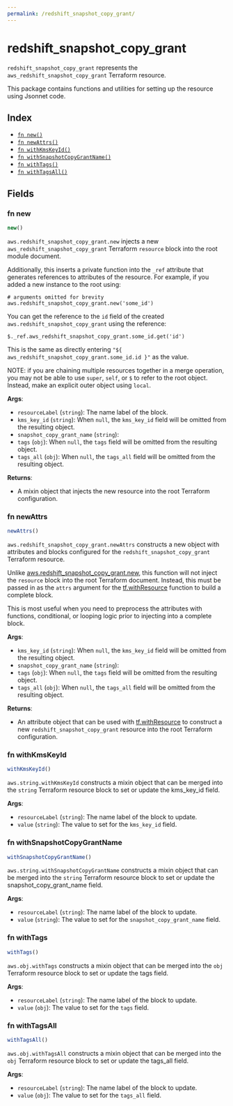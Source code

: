 ```yaml
---
permalink: /redshift_snapshot_copy_grant/
---
```


# redshift_snapshot_copy_grant

`redshift_snapshot_copy_grant` represents the `aws_redshift_snapshot_copy_grant` Terraform resource.



This package contains functions and utilities for setting up the resource using Jsonnet code.


## Index

* [`fn new()`](#fn-new)
* [`fn newAttrs()`](#fn-newattrs)
* [`fn withKmsKeyId()`](#fn-withkmskeyid)
* [`fn withSnapshotCopyGrantName()`](#fn-withsnapshotcopygrantname)
* [`fn withTags()`](#fn-withtags)
* [`fn withTagsAll()`](#fn-withtagsall)

## Fields

### fn new

```ts
new()
```


`aws.redshift_snapshot_copy_grant.new` injects a new `aws_redshift_snapshot_copy_grant` Terraform `resource`
block into the root module document.

Additionally, this inserts a private function into the `_ref` attribute that generates references to attributes of the
resource. For example, if you added a new instance to the root using:

    # arguments omitted for brevity
    aws.redshift_snapshot_copy_grant.new('some_id')

You can get the reference to the `id` field of the created `aws.redshift_snapshot_copy_grant` using the reference:

    $._ref.aws_redshift_snapshot_copy_grant.some_id.get('id')

This is the same as directly entering `"${ aws_redshift_snapshot_copy_grant.some_id.id }"` as the value.

NOTE: if you are chaining multiple resources together in a merge operation, you may not be able to use `super`, `self`,
or `$` to refer to the root object. Instead, make an explicit outer object using `local`.

**Args**:
  - `resourceLabel` (`string`): The name label of the block.
  - `kms_key_id` (`string`):  When `null`, the `kms_key_id` field will be omitted from the resulting object.
  - `snapshot_copy_grant_name` (`string`): 
  - `tags` (`obj`):  When `null`, the `tags` field will be omitted from the resulting object.
  - `tags_all` (`obj`):  When `null`, the `tags_all` field will be omitted from the resulting object.

**Returns**:
- A mixin object that injects the new resource into the root Terraform configuration.


### fn newAttrs

```ts
newAttrs()
```


`aws.redshift_snapshot_copy_grant.newAttrs` constructs a new object with attributes and blocks configured for the `redshift_snapshot_copy_grant`
Terraform resource.

Unlike [aws.redshift_snapshot_copy_grant.new](#fn-new), this function will not inject the `resource`
block into the root Terraform document. Instead, this must be passed in as the `attrs` argument for the
[tf.withResource](https://github.com/tf-libsonnet/core/tree/main/docs#fn-withresource) function to build a complete block.

This is most useful when you need to preprocess the attributes with functions, conditional, or looping logic prior to
injecting into a complete block.

**Args**:
  - `kms_key_id` (`string`):  When `null`, the `kms_key_id` field will be omitted from the resulting object.
  - `snapshot_copy_grant_name` (`string`): 
  - `tags` (`obj`):  When `null`, the `tags` field will be omitted from the resulting object.
  - `tags_all` (`obj`):  When `null`, the `tags_all` field will be omitted from the resulting object.

**Returns**:
  - An attribute object that can be used with [tf.withResource](https://github.com/tf-libsonnet/core/tree/main/docs#fn-withresource) to construct a new `redshift_snapshot_copy_grant` resource into the root Terraform configuration.


### fn withKmsKeyId

```ts
withKmsKeyId()
```

`aws.string.withKmsKeyId` constructs a mixin object that can be merged into the `string`
Terraform resource block to set or update the kms_key_id field.



**Args**:
  - `resourceLabel` (`string`): The name label of the block to update.
  - `value` (`string`): The value to set for the `kms_key_id` field.


### fn withSnapshotCopyGrantName

```ts
withSnapshotCopyGrantName()
```

`aws.string.withSnapshotCopyGrantName` constructs a mixin object that can be merged into the `string`
Terraform resource block to set or update the snapshot_copy_grant_name field.



**Args**:
  - `resourceLabel` (`string`): The name label of the block to update.
  - `value` (`string`): The value to set for the `snapshot_copy_grant_name` field.


### fn withTags

```ts
withTags()
```

`aws.obj.withTags` constructs a mixin object that can be merged into the `obj`
Terraform resource block to set or update the tags field.



**Args**:
  - `resourceLabel` (`string`): The name label of the block to update.
  - `value` (`obj`): The value to set for the `tags` field.


### fn withTagsAll

```ts
withTagsAll()
```

`aws.obj.withTagsAll` constructs a mixin object that can be merged into the `obj`
Terraform resource block to set or update the tags_all field.



**Args**:
  - `resourceLabel` (`string`): The name label of the block to update.
  - `value` (`obj`): The value to set for the `tags_all` field.
